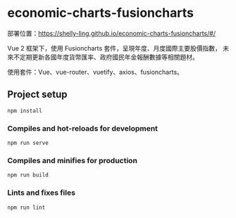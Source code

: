 # economic-charts-fusioncharts
部署位置：https://shelly-ling.github.io/economic-charts-fusioncharts/#/

Vue 2 框架下，使用 Fusioncharts 套件，呈現年度、月度國際主要股價指數， 未來不定期更新各國年度貨幣匯率、政府國民年金報酬數據等相關題材。

使用套件：Vue、vue-router、vuetify、axios、fusioncharts。

## Project setup
```
npm install
```

### Compiles and hot-reloads for development
```
npm run serve
```

### Compiles and minifies for production
```
npm run build
```

### Lints and fixes files
```
npm run lint
```
